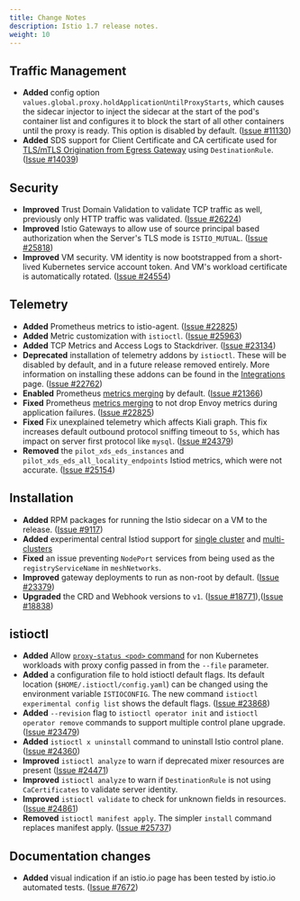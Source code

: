 ```yaml
---
title: Change Notes
description: Istio 1.7 release notes.
weight: 10
---
```


## Traffic Management

- **Added** config option `values.global.proxy.holdApplicationUntilProxyStarts`,
which causes the sidecar injector to inject the sidecar at the start of the
pod's container list and configures it to block the start of all other
containers until the proxy is ready.  This option is disabled by default.
 ([Issue #11130](https://github.com/istio/istio/issues/11130))
- **Added** SDS support for Client Certificate and CA certificate used for [TLS/mTLS Origination from Egress Gateway](/docs/tasks/traffic-management/egress/egress-gateway-tls-origination-sds/) using `DestinationRule`.
  ([Issue #14039](https://github.com/istio/istio/issues/14039))

## Security

- **Improved** Trust Domain Validation to validate TCP traffic as well, previously only HTTP traffic was validated.
([Issue #26224](https://github.com/istio/istio/issues/26224))
- **Improved** Istio Gateways to allow use of source principal based authorization when the Server's TLS mode is `ISTIO_MUTUAL`.
([Issue #25818](https://github.com/istio/istio/issues/25818))
- **Improved** VM security. VM identity is now bootstrapped from a short-lived Kubernetes service account token. And VM's workload certificate is automatically rotated.
 ([Issue #24554](https://github.com/istio/istio/issues/24554))

## Telemetry

- **Added** Prometheus metrics to istio-agent.
 ([Issue #22825](https://github.com/istio/istio/issues/22825))
- **Added** Metric customization with `istioctl`.
  ([Issue #25963](https://github.com/istio/istio/issues/25963))
- **Added** TCP Metrics and Access Logs to Stackdriver.
 ([Issue #23134](https://github.com/istio/istio/issues/23134))
- **Deprecated** installation of telemetry addons by `istioctl`. These will be disabled by default, and in a future release removed entirely. More information on installing these addons can be found in the [Integrations](/docs/ops/integrations/) page.
 ([Issue #22762](https://github.com/istio/istio/issues/22762))
- **Enabled** Prometheus [metrics merging](/docs/ops/integrations/prometheus/#option-1-metrics-merging) by default.
 ([Issue #21366](https://github.com/istio/istio/issues/21366))
- **Fixed** Prometheus [metrics merging](/docs/ops/integrations/prometheus/#option-1-metrics-merging) to not drop Envoy metrics during application failures.
 ([Issue #22825](https://github.com/istio/istio/issues/22825))
- **Fixed** Fix unexplained telemetry which affects Kiali graph. This fix increases default outbound protocol sniffing timeout to `5s`, which has impact on server first protocol like `mysql`.
   ([Issue #24379](https://github.com/istio/istio/issues/24379))
- **Removed** the `pilot_xds_eds_instances` and `pilot_xds_eds_all_locality_endpoints` Istiod metrics, which were not
accurate.
 ([Issue #25154](https://github.com/istio/istio/issues/25154))

## Installation

- **Added** RPM packages for running the Istio sidecar on a VM to the release.
 ([Issue #9117](https://github.com/istio/istio/issues/9117))
- **Added** experimental central Istiod support for [single cluster](https://github.com/istio/istio/wiki/Central-Istiod-single-cluster-steps) and [multi-clusters](https://github.com/istio/istio/wiki/Central-Istiod-manages-remote-data-plane)
- **Fixed** an issue preventing `NodePort` services from being used as the `registryServiceName` in `meshNetworks`.
- **Improved** gateway deployments to run as non-root by default.
 ([Issue #23379](https://github.com/istio/istio/issues/23379))
- **Upgraded** the CRD and Webhook versions to `v1`.
 ([Issue #18771](https://github.com/istio/istio/issues/18771)),([Issue #18838](https://github.com/istio/istio/issues/18838))

## istioctl

- **Added** Allow [`proxy-status <pod>` command](/docs/reference/commands/istioctl/#istioctl-proxy-status) for non Kubernetes workloads with proxy config passed in from the `--file` parameter.
- **Added** a configuration file to hold istioctl default flags. Its default location (`$HOME/.istioctl/config.yaml`) can be changed using the environment variable `ISTIOCONFIG`. The new command `istioctl experimental config list` shows the default flags.
 ([Issue #23868](https://github.com/istio/istio/issues/23868))
- **Added** `--revision` flag to `istioctl operator init` and `istioctl operator remove` commands to support multiple control plane upgrade.
 ([Issue #23479](https://github.com/istio/istio/issues/23479))
- **Added** `istioctl x uninstall` command to uninstall Istio control plane.
 ([Issue #24360](https://github.com/istio/istio/issues/24360))
- **Improved** `istioctl analyze` to warn if deprecated mixer resources are present
 ([Issue #24471](https://github.com/istio/istio/issues/24471))
- **Improved** `istioctl analyze` to warn if `DestinationRule` is not using `CaCertificates` to validate server identity.
- **Improved** `istioctl validate` to check for unknown fields in resources.
 ([Issue #24861](https://github.com/istio/istio/issues/24861))
- **Removed** `istioctl manifest apply`. The simpler `install` command replaces manifest apply.
 ([Issue #25737](https://github.com/istio/istio/issues/25737))

## Documentation changes

- **Added** visual indication if an istio.io page has been tested by istio.io automated tests.
 ([Issue #7672](https://github.com/istio/istio.io/issues/7672))


